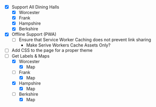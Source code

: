 - [X] Support All Dining Halls
    - [X] Worcester
    - [X] Frank
    - [X] Hampshire
    - [X] Berkshire
- [X] Offline Support (PWA)
    - [ ] Ensure that Service Worker Caching does not prevent link sharing
        - Make Serive Workers Cache Assets Only?
- [ ] Add CSS to the page for a proper theme
- [ ] Get Labels & Maps
    - [X] Worcester
        - [X] Map
    - [ ] Frank
        - [X] Map
    - [X] Hampshire
        - [X] Map
    - [ ] Berkshire
        - [X] Map
